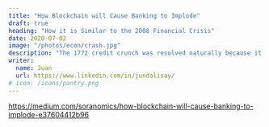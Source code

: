 ```yaml
---
title: "How Blockchain will Cause Banking to Implode"
draft: true
heading: "How it is Similar to the 2008 Financial Crisis"
date: 2020-07-02
image: "/photos/econ/crash.jpg"
description: "The 1772 credit crunch was resolved naturally because it did not have profit maximization "
writer:
  name: Juan
  url: https://www.linkedin.com/in/jundalisay/
# icon: /icons/pantry.png
---
```



https://medium.com/soranomics/how-blockchain-will-cause-banking-to-implode-e37604412b96

